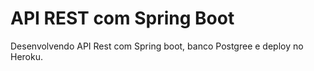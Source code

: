# API REST com Spring Boot

Desenvolvendo API Rest com Spring boot, banco Postgree e deploy no Heroku.
